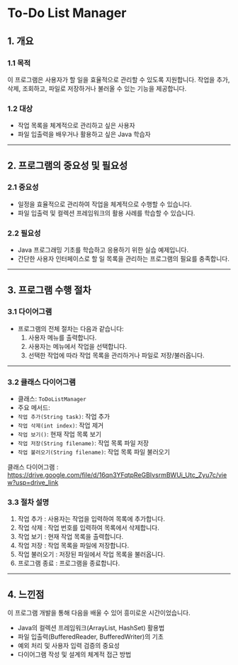 # To-Do List Manager

## 1. 개요
### 1.1 목적
이 프로그램은 사용자가 할 일을 효율적으로 관리할 수 있도록 지원합니다. 작업을 추가, 삭제, 조회하고, 파일로 저장하거나 불러올 수 있는 기능을 제공합니다.

### 1.2 대상
- 작업 목록을 체계적으로 관리하고 싶은 사용자
- 파일 입출력을 배우거나 활용하고 싶은 Java 학습자

---

## 2. 프로그램의 중요성 및 필요성
### 2.1 중요성
- 일정을 효율적으로 관리하여 작업을 체계적으로 수행할 수 있습니다.
- 파일 입출력 및 컬렉션 프레임워크의 활용 사례를 학습할 수 있습니다.

### 2.2 필요성
- Java 프로그래밍 기초를 학습하고 응용하기 위한 실습 예제입니다.
- 간단한 사용자 인터페이스로 할 일 목록을 관리하는 프로그램의 필요를 충족합니다.

---

## 3. 프로그램 수행 절차
### 3.1 다이어그램
- 프로그램의 전체 절차는 다음과 같습니다:
  1. 사용자 메뉴를 출력합니다.
  2. 사용자는 메뉴에서 작업을 선택합니다.
  3. 선택한 작업에 따라 작업 목록을 관리하거나 파일로 저장/불러옵니다.

---


### 3.2 클래스 다이어그램
- 클래스: `ToDoListManager`
- 주요 메서드:
- `작업 추가(String task)`: 작업 추가
- `작업 삭제(int index)`: 작업 제거
- `작업 보기()`: 현재 작업 목록 보기
- `작업 저장(String filename)`: 작업 목록 파일 저장
- `작업 불러오기(String filename)`: 작업 목록 파일 불러오기

클래스 다이어그램 : https://drive.google.com/file/d/16qn3YFqtpReGBIvsrmBWUi_Utc_Zyu7c/view?usp=drive_link

### 3.3 절차 설명
1. 작업 추가 : 사용자는 작업을 입력하여 목록에 추가합니다.
2. 작업 삭제 : 작업 번호를 입력하여 목록에서 삭제합니다.
3. 작업 보기 : 현재 작업 목록을 출력합니다.
4. 작업 저장 : 작업 목록을 파일에 저장합니다.
5. 작업 불러오기 : 저장된 파일에서 작업 목록을 불러옵니다.
6. 프로그램 종료 : 프로그램을 종료합니다.

---

## 4. 느낀점
이 프로그램 개발을 통해 다음을 배울 수 있어 흥미로운 시간이었습니다.
- Java의 컬렉션 프레임워크(ArrayList, HashSet) 활용법
- 파일 입출력(BufferedReader, BufferedWriter)의 기초
- 예외 처리 및 사용자 입력 검증의 중요성
- 다이어그램 작성 및 설계의 체계적 접근 방법
